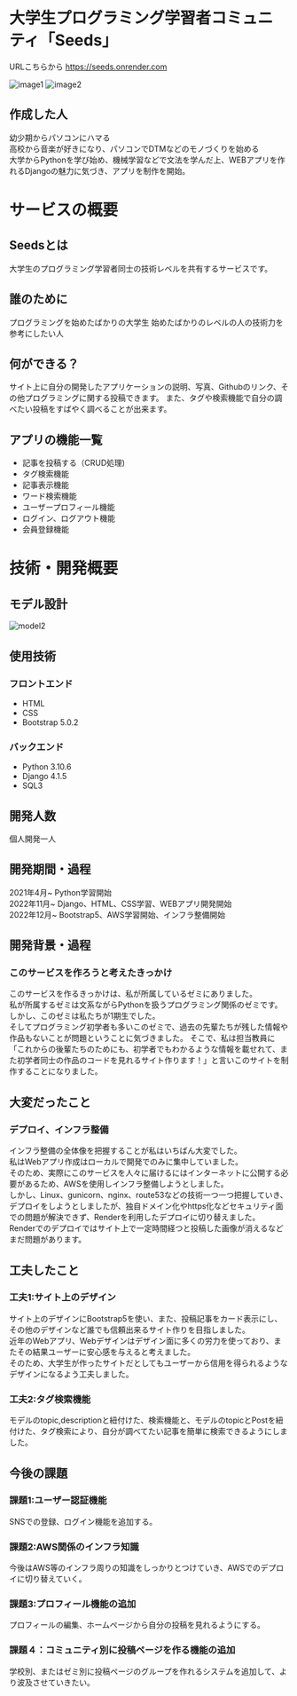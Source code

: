 # 大学生プログラミング学習者コミュニティ「Seeds」

URLこちらから
https://seeds.onrender.com

![image1](project-images/project-images.png)
![image2](project-images/project-images2.png)
## 作成した人

幼少期からパソコンにハマる  
高校から音楽が好きになり、パソコンでDTMなどのモノづくりを始める  
大学からPythonを学び始め、機械学習などで文法を学んだ上、WEBアプリを作れるDjangoの魅力に気づき、アプリを制作を開始。

# サービスの概要

## Seedsとは

大学生のプログラミング学習者同士の技術レベルを共有するサービスです。

## 誰のために

プログラミングを始めたばかりの大学生
始めたばかりのレベルの人の技術力を参考にしたい人

## 何ができる？
サイト上に自分の開発したアプリケーションの説明、写真、Githubのリンク、その他プログラミングに関する投稿できます。 
また、タグや検索機能で自分の調べたい投稿をすばやく調べることが出来ます。

## アプリの機能一覧

- 記事を投稿する（CRUD処理)  
- タグ検索機能  
- 記事表示機能  
- ワード検索機能  
- ユーザープロフィール機能  
- ログイン、ログアウト機能  
- 会員登録機能  

 
# 技術・開発概要

## モデル設計

![model2](project-images/model2.png)

## 使用技術

### フロントエンド  
- HTML   
- CSS  
- Bootstrap 5.0.2  

### バックエンド  
- Python 3.10.6
- Django 4.1.5  
- SQL3  

## 開発人数

個人開発一人

## 開発期間・過程

2021年4月~ Python学習開始  
2022年11月~ Django、HTML、CSS学習、WEBアプリ開発開始  
2022年12月~ Bootstrap5、AWS学習開始、インフラ整備開始  

## 開発背景・過程

### このサービスを作ろうと考えたきっかけ
このサービスを作るきっかけは、私が所属しているゼミにありました。  
私が所属するゼミは文系ながらPythonを扱うプログラミング関係のゼミです。  
しかし、このゼミは私たちが1期生でした。  
そしてプログラミング初学者も多いこのゼミで、過去の先輩たちが残した情報や作品もないことが問題ということに気づきました。
そこで、私は担当教員に「これからの後輩たちのためにも、初学者でもわかるような情報を載せれて、また初学者同士の作品のコードを見れるサイト作ります！」と言いこのサイトを制作することになりました。  

## 大変だったこと

### デプロイ、インフラ整備
インフラ整備の全体像を把握することが私はいちばん大変でした。  
私はWebアプリ作成はローカルで開発でのみに集中していました。  
そのため、実際にこのサービスを人々に届けるにはインターネットに公開する必要があるため、AWSを使用しインフラ整備しようとしました。  
しかし、Linux、gunicorn、nginx、route53などの技術一つ一つ把握していき、デプロイをしようとしましたが、独自ドメイン化やhttps化などセキュリティ面での問題が解決できず、Renderを利用したデプロイに切り替えました。  
Renderでのデプロイではサイト上で一定時間経つと投稿した画像が消えるなどまだ問題があります。  


## 工夫したこと

### 工夫1:サイト上のデザイン  

サイト上のデザインにBootstrap5を使い、また、投稿記事をカード表示にし、その他のデザインなど誰でも信頼出来るサイト作りを目指しました。  
近年のWebアプリ、Webデザインはデザイン面に多くの労力を使っており、またその結果ユーザーに安心感を与えると考えました。  
そのため、大学生が作ったサイトだとしてもユーザーから信用を得られるようなデザインになるよう工夫しました。  

### 工夫2:タグ検索機能  

モデルのtopic,descriptionと紐付けた、検索機能と、モデルのtopicとPostを紐付けた、タグ検索により、自分が調べてたい記事を簡単に検索できるようにしました。

## 今後の課題  

### 課題1:ユーザー認証機能  

SNSでの登録、ログイン機能を追加する。  
 

### 課題2:AWS関係のインフラ知識  

今後はAWS等のインフラ周りの知識をしっかりとつけていき、AWSでのデプロイに切り替えていく。  

### 課題3:プロフィール機能の追加  

プロフィールの編集、ホームページから自分の投稿を見れるようにする。  

### 課題４：コミュニティ別に投稿ページを作る機能の追加
学校別、またはゼミ別に投稿ページのグループを作れるシステムを追加して、より波及させていきたい。
